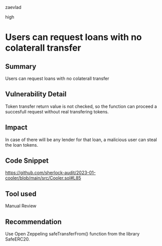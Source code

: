 zaevlad

high

# Users can request loans with no colaterall transfer

## Summary

Users can request loans with no colaterall transfer

## Vulnerability Detail

Token transfer return value is not checked, so the function can proceed a succesfull request without real transfering tokens. 

## Impact

In case of there will be any lender for that loan, a malicious user can steal the loan tokens.

## Code Snippet

https://github.com/sherlock-audit/2023-01-cooler/blob/main/src/Cooler.sol#L85

## Tool used

Manual Review

## Recommendation

Use Open Zeppeling safeTransferFrom() function from the library SafeERC20.